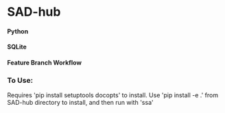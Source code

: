 # SAD-hub   

#### Python   
#### SQLite   
#### Feature Branch Workflow   
 
### To Use:   
Requires 'pip install setuptools docopts' to install.
Use 'pip install -e .' from SAD-hub directory to install, and then run with 'ssa'   
